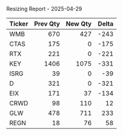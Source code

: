 Resizing Report - 2025-04-29

Ticker | Prev Qty | New Qty | Delta
--- | ---:| ---:| ---:
WMB | 670 | 427 | -243
CTAS | 175 | 0 | -175
RTX | 221 | 0 | -221
KEY | 1406 | 1075 | -331
ISRG | 39 | 0 | -39
D | 321 | 0 | -321
EIX | 171 | 37 | -134
CRWD | 98 | 110 | 12
GLW | 478 | 711 | 233
REGN | 18 | 76 | 58